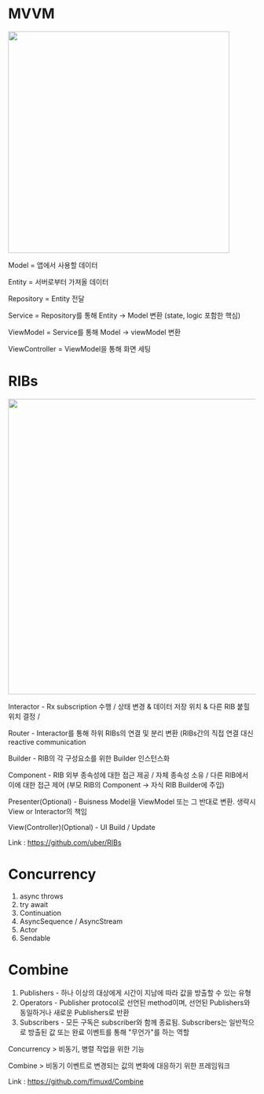 # MVVM

<img width="450" src="https://img1.daumcdn.net/thumb/R1280x0/?scode=mtistory2&fname=https%3A%2F%2Fblog.kakaocdn.net%2Fdn%2FOwzzZ%2FbtqARwRQICN%2FcVfDt48KVNpEZEASIjoMq0%2Fimg.png">


Model = 앱에서 사용할 데이터

Entity = 서버로부터 가져올 데이터

Repository = Entity 전달

Service = Repository를 통해 Entity -> Model 변환 (state, logic 포함한 핵심)

ViewModel = Service를 통해 Model -> viewModel 변환

ViewController = ViewModel을 통해 화면 세팅



# RIBs 

<img width="600" src="https://img1.daumcdn.net/thumb/R1280x0/?scode=mtistory2&fname=https%3A%2F%2Fblog.kakaocdn.net%2Fdn%2FKO03S%2FbtqAYF1WAQ5%2FLOfXc3ViMwoxfWDmRsfrR0%2Fimg.png">


Interactor - Rx subscription 수행 / 상태 변경 & 데이터 저장 위치 & 다른 RIB 붙힐 위치 결정 / 

Router - Interactor를 통해 하위 RIBs의 연결 및 분리 변환 (RIBs간의 직접 연결 대신 reactive communication 

Builder - RIB의 각 구성요소를 위한 Builder 인스턴스화

Component - RIB 외부 종속성에 대한 접근 제공 / 자체 종속성 소유 / 다른 RIB에서 이에 대한 접근 제어 (부모 RIB의 Component -> 자식 RIB Builder에 주입)

Presenter(Optional) - Buisness Model을 ViewModel 또는 그 반대로 변환. 생략시 View or Interactor의 책임

View(Controller)(Optional) - UI Build / Update


Link : https://github.com/uber/RIBs



# Concurrency 


1. async throws
2. try await
3. Continuation
4. AsyncSequence / AsyncStream
5. Actor
6. Sendable


# Combine


1. Publishers - 하나 이상의 대상에게 시간이 지남에 따라 값을 방출할 수 있는 유형
2. Operators - Publisher protocol로 선언된 method이며, 선언된 Publishers와 동일하거나 새로운 Publishers로 반환
3. Subscribers - 모든 구독은 subscriber와 함께 종료됨. Subscribers는 일반적으로 방출된 값 또는 완료 이벤트를 통해 "무언가"를 하는 역할


Concurrency > 비동기, 병렬 작업을 위한 기능


Combine > 비동기 이벤트로 변경되는 값의 변화에 대응하기 위한 프레임워크


Link : https://github.com/fimuxd/Combine

